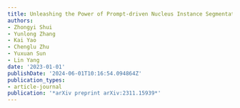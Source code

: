 ```yaml
---
title: Unleashing the Power of Prompt-driven Nucleus Instance Segmentation
authors:
- Zhongyi Shui
- Yunlong Zhang
- Kai Yao
- Chenglu Zhu
- Yuxuan Sun
- Lin Yang
date: '2023-01-01'
publishDate: '2024-06-01T10:16:54.094864Z'
publication_types:
- article-journal
publication: '*arXiv preprint arXiv:2311.15939*'
---
```

